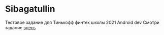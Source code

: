 # Sibagatullin
Тестовое задание для Тинькофф финтех школы 2021 Android dev
Смотри задание [здесь](Задание.pdf)
